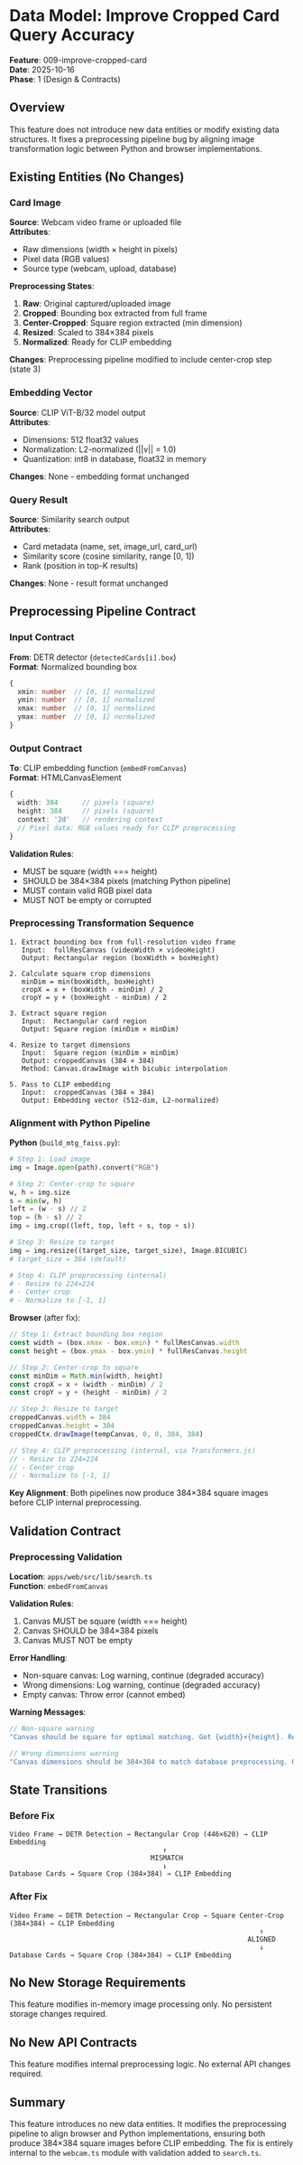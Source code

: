 # Data Model: Improve Cropped Card Query Accuracy

**Feature**: 009-improve-cropped-card  
**Date**: 2025-10-16  
**Phase**: 1 (Design & Contracts)

## Overview

This feature does not introduce new data entities or modify existing data structures. It fixes a preprocessing pipeline bug by aligning image transformation logic between Python and browser implementations.

## Existing Entities (No Changes)

### Card Image
**Source**: Webcam video frame or uploaded file  
**Attributes**:
- Raw dimensions (width × height in pixels)
- Pixel data (RGB values)
- Source type (webcam, upload, database)

**Preprocessing States**:
1. **Raw**: Original captured/uploaded image
2. **Cropped**: Bounding box extracted from full frame
3. **Center-Cropped**: Square region extracted (min dimension)
4. **Resized**: Scaled to 384×384 pixels
5. **Normalized**: Ready for CLIP embedding

**Changes**: Preprocessing pipeline modified to include center-crop step (state 3)

### Embedding Vector
**Source**: CLIP ViT-B/32 model output  
**Attributes**:
- Dimensions: 512 float32 values
- Normalization: L2-normalized (||v|| = 1.0)
- Quantization: int8 in database, float32 in memory

**Changes**: None - embedding format unchanged

### Query Result
**Source**: Similarity search output  
**Attributes**:
- Card metadata (name, set, image_url, card_url)
- Similarity score (cosine similarity, range [0, 1])
- Rank (position in top-K results)

**Changes**: None - result format unchanged

## Preprocessing Pipeline Contract

### Input Contract
**From**: DETR detector (`detectedCards[i].box`)  
**Format**: Normalized bounding box
```typescript
{
  xmin: number  // [0, 1] normalized
  ymin: number  // [0, 1] normalized
  xmax: number  // [0, 1] normalized
  ymax: number  // [0, 1] normalized
}
```

### Output Contract
**To**: CLIP embedding function (`embedFromCanvas`)  
**Format**: HTMLCanvasElement
```typescript
{
  width: 384      // pixels (square)
  height: 384     // pixels (square)
  context: '2d'   // rendering context
  // Pixel data: RGB values ready for CLIP preprocessing
}
```

**Validation Rules**:
- MUST be square (width === height)
- SHOULD be 384×384 pixels (matching Python pipeline)
- MUST contain valid RGB pixel data
- MUST NOT be empty or corrupted

### Preprocessing Transformation Sequence

```
1. Extract bounding box from full-resolution video frame
   Input:  fullResCanvas (videoWidth × videoHeight)
   Output: Rectangular region (boxWidth × boxHeight)

2. Calculate square crop dimensions
   minDim = min(boxWidth, boxHeight)
   cropX = x + (boxWidth - minDim) / 2
   cropY = y + (boxHeight - minDim) / 2

3. Extract square region
   Input:  Rectangular card region
   Output: Square region (minDim × minDim)

4. Resize to target dimensions
   Input:  Square region (minDim × minDim)
   Output: croppedCanvas (384 × 384)
   Method: Canvas.drawImage with bicubic interpolation

5. Pass to CLIP embedding
   Input:  croppedCanvas (384 × 384)
   Output: Embedding vector (512-dim, L2-normalized)
```

### Alignment with Python Pipeline

**Python** (`build_mtg_faiss.py`):
```python
# Step 1: Load image
img = Image.open(path).convert("RGB")

# Step 2: Center-crop to square
w, h = img.size
s = min(w, h)
left = (w - s) // 2
top = (h - s) // 2
img = img.crop((left, top, left + s, top + s))

# Step 3: Resize to target
img = img.resize((target_size, target_size), Image.BICUBIC)
# target_size = 384 (default)

# Step 4: CLIP preprocessing (internal)
# - Resize to 224×224
# - Center crop
# - Normalize to [-1, 1]
```

**Browser** (after fix):
```typescript
// Step 1: Extract bounding box region
const width = (box.xmax - box.xmin) * fullResCanvas.width
const height = (box.ymax - box.ymin) * fullResCanvas.height

// Step 2: Center-crop to square
const minDim = Math.min(width, height)
const cropX = x + (width - minDim) / 2
const cropY = y + (height - minDim) / 2

// Step 3: Resize to target
croppedCanvas.width = 384
croppedCanvas.height = 384
croppedCtx.drawImage(tempCanvas, 0, 0, 384, 384)

// Step 4: CLIP preprocessing (internal, via Transformers.js)
// - Resize to 224×224
// - Center crop
// - Normalize to [-1, 1]
```

**Key Alignment**: Both pipelines now produce 384×384 square images before CLIP internal preprocessing.

## Validation Contract

### Preprocessing Validation
**Location**: `apps/web/src/lib/search.ts`  
**Function**: `embedFromCanvas`

**Validation Rules**:
1. Canvas MUST be square (width === height)
2. Canvas SHOULD be 384×384 pixels
3. Canvas MUST NOT be empty

**Error Handling**:
- Non-square canvas: Log warning, continue (degraded accuracy)
- Wrong dimensions: Log warning, continue (degraded accuracy)
- Empty canvas: Throw error (cannot embed)

**Warning Messages**:
```typescript
// Non-square warning
"Canvas should be square for optimal matching. Got {width}×{height}. Results may be inaccurate."

// Wrong dimensions warning
"Canvas dimensions should be 384×384 to match database preprocessing. Got {width}×{height}."
```

## State Transitions

### Before Fix
```
Video Frame → DETR Detection → Rectangular Crop (446×620) → CLIP Embedding
                                      ↑
                                   MISMATCH
                                      ↓
Database Cards → Square Crop (384×384) → CLIP Embedding
```

### After Fix
```
Video Frame → DETR Detection → Rectangular Crop → Square Center-Crop (384×384) → CLIP Embedding
                                                              ↑
                                                           ALIGNED
                                                              ↓
Database Cards → Square Crop (384×384) → CLIP Embedding
```

## No New Storage Requirements

This feature modifies in-memory image processing only. No persistent storage changes required.

## No New API Contracts

This feature modifies internal preprocessing logic. No external API changes required.

## Summary

This feature introduces no new data entities. It modifies the preprocessing pipeline to align browser and Python implementations, ensuring both produce 384×384 square images before CLIP embedding. The fix is entirely internal to the `webcam.ts` module with validation added to `search.ts`.
